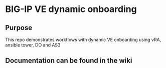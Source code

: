 
# BIG-IP VE dynamic onboarding

## Purpose

This repo demonstrates workflows with dynamic VE onboarding using vRA, ansible tower, DO and AS3
## Documentation can be found in the wiki







